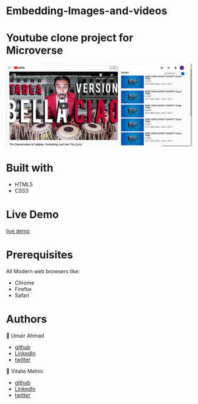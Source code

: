 # Embedding-Images-and-videos

Youtube clone project for Microverse
===================

![Image description](https://github.com/UmairAhmad125/Embedding-Images-and-videos/blob/video-feature/resources/screenshot.png)



# Built with #
 - HTML5 
  - CSS3 


# Live Demo #
[live demo](https://jovial-neumann-6765b0.netlify.app/)


 # Prerequisites #
 All Modern web browsers like:
- Chrome 
- Firefox
 - Safari



 # Authors # 


👤 Umair Ahmad
 - [github](https://github.com/UmairAhmad125)
 - [LinkedIn](https://www.linkedin.com/in/umair-ahmad-b5a89015a/)
 - [twitter](https://twitter.com/umairahmadDP)   


👤 Vitalie Melnic
- [github](https://github.com/vmwhoami)
- [LinkedIn](https://www.linkedin.com/in/vitalie-melnic-5802198a/)
- [twitter](https://twitter.com/vmwhoami)
